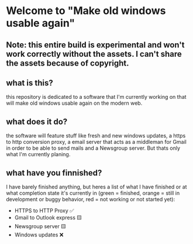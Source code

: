 # Welcome to "Make old windows usable again"

## Note: this entire build is experimental and won't work correctly without the assets. I can't share the assets because of copyright.

## what is this?
this repository is dedicated to a software that I'm currently working on that will make old windows usable again on the modern web.

## what does it do?
the software will feature stuff like fresh and new windows updates, a https to http conversion proxy, a email server that acts as a middleman for Gmail in order to be able to send mails and a Newsgroup server. But thats only what I'm currently planing.

## what have you finnished?
I have barely finished anything, but heres a list of what I have finished or at what completion state it's currently in (green = finished, orange = still in development or buggy behavior, red = not working or not started yet):
- HTTPS to HTTP Proxy ✅
- Gmail to Outlook express 🟨
- Newsgroup server 🟨
- Windows updates ❌
